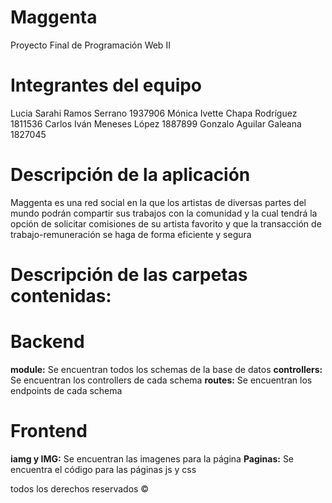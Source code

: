# Maggenta
Proyecto Final de Programación Web II

# Integrantes del equipo
Lucia Sarahi Ramos  Serrano 1937906
Mónica Ivette Chapa Rodríguez 1811536
Carlos Iván Meneses López 1887899
Gonzalo Aguilar Galeana 1827045 

# Descripción de la aplicación
Maggenta es una red social en la que los artistas de diversas partes del 
mundo podrán compartir sus trabajos con la comunidad y la cual 
tendrá la opción de solicitar comisiones de su artista favorito y que la 
transacción de trabajo-remuneración se haga de forma eficiente y 
segura

# Descripción de las carpetas contenidas:
# Backend
**module:**
Se encuentran todos los schemas de la base de datos
**controllers:**
Se encuentran los controllers de cada schema
**routes:**
Se encuentran los endpoints de cada schema

# Frontend
**iamg y IMG:**
Se encuentran las imagenes para la página
**Paginas:**
Se encuentra el código para las páginas js y css

todos los derechos reservados ©

